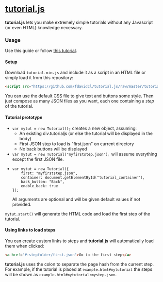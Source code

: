 [tutorial.js](http://fdavidcl.github.io/tutorial.js/)
===========

**tutorial.js** lets you make extremely simple tutorials without any Javascript (or even HTML) knowledge necessary.

### Usage

Use this guide or follow [this tutorial](http://fdavidcl.github.io/tutorial.js/#:steps/second.json).

#### Setup

Download `tutorial.min.js` and include it as a script in an HTML file or simply load it from this repository:
```html
<script src="https://github.com/fdavidcl/tutorial.js/raw/master/tutorial.min.js"></script>
```

You can use the default CSS file to give text and buttons some style. Then just compose as many JSON files as you want, each one containing a *step* of the tutorial.

#### Tutorial prototype

* `var mytut = new Tutorial();` creates a new object, assuming:
	- An existing div.tutorialjs (or else the tutorial will be displayed in the body)
	- First JSON step to load is "first.json" on current directory
	- No back buttons will be displayed
* `var mytut = new Tutorial("myfirststep.json");` will assume everything except the first JSON file.
* ```
  var mytut = new Tutorial({
	  first: "myfirststep.json",
	  container: document.getElementById("tutorial_container"),
	  back_button: "Back",
	  enable_back: true
  }); 
  ```
  All arguments are optional and will be given default values if not provided.

`mytut.start()` will generate the HTML code and load the first step of the tutorial.

#### Using links to load steps

You can create custom links to steps and **tutorial.js** will automatically load them when clicked:

```html
<a href="#:stepfolder/first.json">Go to the first step</a>
```

**tutorial.js** uses the colon to separate the page hash from the current step. 
For example, if the tutorial is placed at `example.html#mytutorial` the steps will
be shown as `example.html#mytutorial:mystep.json`.